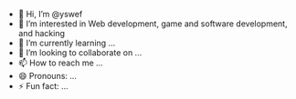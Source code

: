 - 👋 Hi, I’m @yswef
- 👀 I’m interested in Web development, game and software development, and hacking
- 🌱 I’m currently learning ...
- 💞️ I’m looking to collaborate on ...
- 📫 How to reach me ...
- 😄 Pronouns: ...
- ⚡ Fun fact: ...

<!---
yswef/yswef is a ✨ special ✨ repository because its `README.md` (this file) appears on your GitHub profile.
You can click the Preview link to take a look at your changes.
--->
